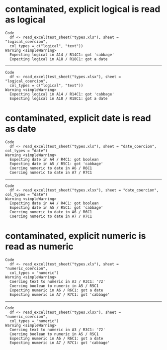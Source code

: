 # contaminated, explicit logical is read as logical

    Code
      df <- read_excel(test_sheet("types.xls"), sheet = "logical_coercion",
      col_types = c("logical", "text"))
    Warning <simpleWarning>
      Expecting logical in A14 / R14C1: got 'cabbage'
      Expecting logical in A18 / R18C1: got a date

---

    Code
      df <- read_excel(test_sheet("types.xlsx"), sheet = "logical_coercion",
      col_types = c("logical", "text"))
    Warning <simpleWarning>
      Expecting logical in A14 / R14C1: got 'cabbage'
      Expecting logical in A18 / R18C1: got a date

# contaminated, explicit date is read as date

    Code
      df <- read_excel(test_sheet("types.xls"), sheet = "date_coercion", col_types = "date")
    Warning <simpleWarning>
      Expecting date in A4 / R4C1: got boolean
      Expecting date in A5 / R5C1: got 'cabbage'
      Coercing numeric to date in A6 / R6C1
      Coercing numeric to date in A7 / R7C1

---

    Code
      df <- read_excel(test_sheet("types.xlsx"), sheet = "date_coercion", col_types = "date")
    Warning <simpleWarning>
      Expecting date in A4 / R4C1: got boolean
      Expecting date in A5 / R5C1: got 'cabbage'
      Coercing numeric to date in A6 / R6C1
      Coercing numeric to date in A7 / R7C1

# contaminated, explicit numeric is read as numeric

    Code
      df <- read_excel(test_sheet("types.xls"), sheet = "numeric_coercion",
      col_types = "numeric")
    Warning <simpleWarning>
      Coercing text to numeric in A3 / R3C1: '72'
      Coercing boolean to numeric in A5 / R5C1
      Expecting numeric in A6 / R6C1: got a date
      Expecting numeric in A7 / R7C1: got 'cabbage'

---

    Code
      df <- read_excel(test_sheet("types.xlsx"), sheet = "numeric_coercion",
      col_types = "numeric")
    Warning <simpleWarning>
      Coercing text to numeric in A3 / R3C1: '72'
      Coercing boolean to numeric in A5 / R5C1
      Expecting numeric in A6 / R6C1: got a date
      Expecting numeric in A7 / R7C1: got 'cabbage'

